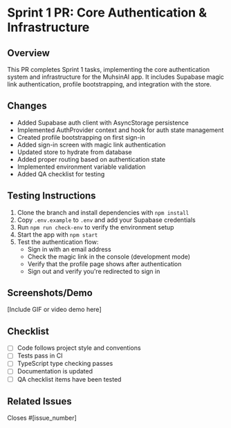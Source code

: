 # Sprint 1 PR: Core Authentication & Infrastructure

## Overview
This PR completes Sprint 1 tasks, implementing the core authentication system and infrastructure for the MuhsinAI app. It includes Supabase magic link authentication, profile bootstrapping, and integration with the store.

## Changes
- Added Supabase auth client with AsyncStorage persistence
- Implemented AuthProvider context and hook for auth state management
- Created profile bootstrapping on first sign-in
- Added sign-in screen with magic link authentication
- Updated store to hydrate from database
- Added proper routing based on authentication state
- Implemented environment variable validation
- Added QA checklist for testing

## Testing Instructions
1. Clone the branch and install dependencies with `npm install`
2. Copy `.env.example` to `.env` and add your Supabase credentials
3. Run `npm run check-env` to verify the environment setup
4. Start the app with `npm start`
5. Test the authentication flow:
   - Sign in with an email address
   - Check the magic link in the console (development mode)
   - Verify that the profile page shows after authentication
   - Sign out and verify you're redirected to sign in

## Screenshots/Demo
[Include GIF or video demo here]

## Checklist
- [ ] Code follows project style and conventions
- [ ] Tests pass in CI
- [ ] TypeScript type checking passes
- [ ] Documentation is updated
- [ ] QA checklist items have been tested

## Related Issues
Closes #[issue_number]